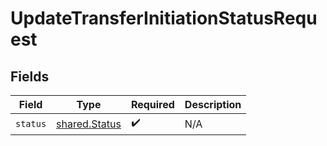 # UpdateTransferInitiationStatusRequest


## Fields

| Field                                                 | Type                                                  | Required                                              | Description                                           |
| ----------------------------------------------------- | ----------------------------------------------------- | ----------------------------------------------------- | ----------------------------------------------------- |
| `status`                                              | [shared.Status](../../../sdk/models/shared/status.md) | :heavy_check_mark:                                    | N/A                                                   |